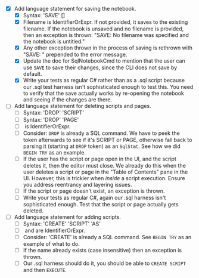 - [x] Add language statement for saving the notebook.
    - [x] Syntax: 'SAVE' [<filename>]
    - [x] Filename is IdentifierOrExpr. If not provided, it saves to the existing filename. If the notebook is unsaved and no filename is provided, then an exception is thrown: "SAVE: No filename was specified and the notebook is untitled."
    - [x] Any other exception thrown in the process of saving is rethrown with "SAVE: " prepended to the error message.
    - [x] Update the doc for SqlNotebookCmd to mention that the user can use `SAVE` to save their changes, since the CLI does not save by default.
    - [x] Write your tests as regular C# rather than as a .sql script because our .sql test harness isn't sophisticated enough to test this. You need to verify that the save actually works by re-opening the notebook and seeing if the changes are there.
- [ ] Add language statement for deleting scripts and pages.
    - [ ] Syntax: 'DROP' 'SCRIPT' <name>
    - [ ] Syntax: 'DROP' 'PAGE' <name>
    - [ ] <name> is IdentifierOrExpr.
    - [ ] Consider: `DROP` is already a SQL command. We have to peek the token afterwards to see if it's SCRIPT or PAGE, otherwise fall back to parsing it (starting at `DROP` token) as an `SqlStmt`. See how we did `BEGIN TRY` as an example.
    - [ ] If the user has the script or page open in the UI, and the script deletes it, then the editor must close. We already do this when the user deletes a script or page in the "Table of Contents" pane in the UI. However, this is trickier when _inside_ a script execution. Ensure you address reentrancy and layering issues.
    - [ ] If the script or page doesn't exist, an exception is thrown.
    - [ ] Write your tests as regular C#, again our .sql harness isn't sophisticated enough. Test that the script or page actually gets deleted.
- [ ] Add language statement for adding scripts.
    - [ ] Syntax: 'CREATE' 'SCRIPT' <name> 'AS' <sql commands>
    - [ ] <name> and <sql commands> are IdentifierOrExpr.
    - [ ] Consider: 'CREATE' is already a SQL command. See `BEGIN TRY` as an example of what to do.
    - [ ] If the name already exists (case insensitive) then an exception is thrown.
    - [ ] Our .sql harness should do it, you should be able to `CREATE SCRIPT` and then `EXECUTE`.
